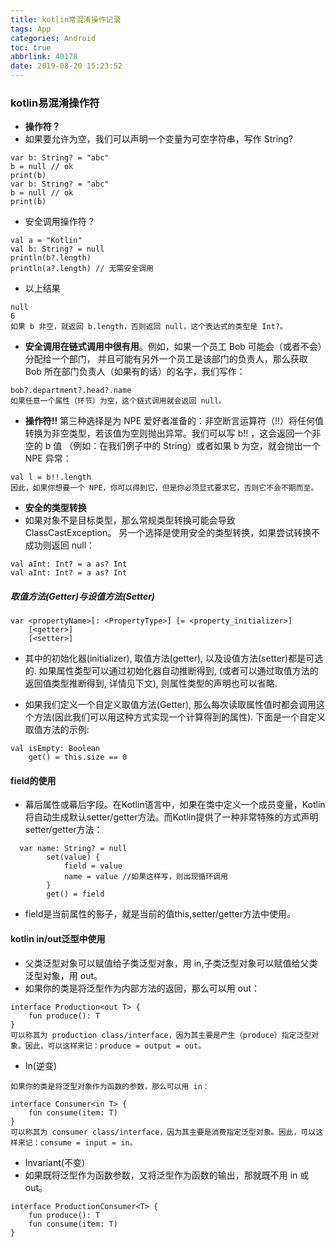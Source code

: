 ```yaml
---
title: kotlin常混淆操作记录
tags: App
categories: Android
toc: true
abbrlink: 40178
date: 2019-08-20 15:23:52
---
```


### kotlin易混淆操作符
- **操作符？**
-  如果要允许为空，我们可以声明一个变量为可空字符串，写作 String?

```
var b: String? = "abc"
b = null // ok
print(b)
var b: String? = "abc"
b = null // ok
print(b)
```



- 安全调用操作符 ?

```
val a = "Kotlin"
val b: String? = null
println(b?.length)
println(a?.length) // 无需安全调用
```

- 以上结果
```
null
6
如果 b 非空，就返回 b.length，否则返回 null，这个表达式的类型是 Int?。
```

- **安全调用在链式调用中很有用**。例如，如果一个员工 Bob 可能会（或者不会）分配给一个部门， 并且可能有另外一个员工是该部门的负责人，那么获取 Bob 所在部门负责人（如果有的话）的名字，我们写作：

```
bob?.department?.head?.name
如果任意一个属性（环节）为空，这个链式调用就会返回 null。
```


-  **操作符!!**
第三种选择是为 NPE 爱好者准备的：非空断言运算符（!!）将任何值转换为非空类型，若该值为空则抛出异常。我们可以写 b!! ，这会返回一个非空的 b 值 （例如：在我们例子中的 String）或者如果 b 为空，就会抛出一个 NPE 异常：

```
val l = b!!.length
因此，如果你想要一个 NPE，你可以得到它，但是你必须显式要求它，否则它不会不期而至。
```

- **安全的类型转换**
- 如果对象不是目标类型，那么常规类型转换可能会导致 ClassCastException。 另一个选择是使用安全的类型转换，如果尝试转换不成功则返回 null：

```
val aInt: Int? = a as? Int
val aInt: Int? = a as? Int
```


##### 取值方法(Getter)与设值方法(Setter)
```
var <propertyName>[: <PropertyType>] [= <property_initializer>]
    [<getter>]
    [<setter>]
```
- 其中的初始化器(initializer), 取值方法(getter), 以及设值方法(setter)都是可选的. 如果属性类型可以通过初始化器自动推断得到, (或者可以通过取值方法的返回值类型推断得到, 详情见下文), 则属性类型的声明也可以省略.

- 如果我们定义一个自定义取值方法(Getter), 那么每次读取属性值时都会调用这个方法(因此我们可以用这种方式实现一个计算得到的属性). 下面是一个自定义取值方法的示例:

```
val isEmpty: Boolean
    get() = this.size == 0

```

#### field的使用

- 幕后属性或幕后字段。在Kotlin语言中，如果在类中定义一个成员变量，Kotlin将自动生成默认setter/getter方法。而Kotlin提供了一种非常特殊的方式声明setter/getter方法：

```
  var name: String? = null
        set(value) {
            field = value
            name = value //如果这样写，则出现循环调用
        }
        get() = field

```
- field是当前属性的影子，就是当前的值this,setter/getter方法中使用。


#### kotlin in/out泛型中使用

- 父类泛型对象可以赋值给子类泛型对象，用 in,子类泛型对象可以赋值给父类泛型对象，用 out。
- 如果你的类是将泛型作为内部方法的返回，那么可以用 out：

```
interface Production<out T> {
    fun produce(): T
}
可以称其为 production class/interface，因为其主要是产生（produce）指定泛型对象。因此，可以这样来记：produce = output = out。

```

- In(逆变)

```
如果你的类是将泛型对象作为函数的参数，那么可以用 in：

interface Consumer<in T> {
    fun consume(item: T)
}
可以称其为 consumer class/interface，因为其主要是消费指定泛型对象。因此，可以这样来记：consume = input = in。
```

- Invariant(不变)
- 如果既将泛型作为函数参数，又将泛型作为函数的输出，那就既不用 in 或 out。
```
interface ProductionConsumer<T> {
    fun produce(): T
    fun consume(item: T)
}
```